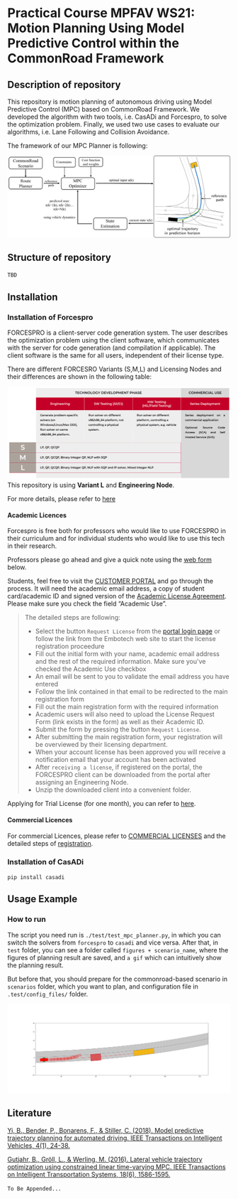 # Practical Course MPFAV WS21: Motion Planning Using Model Predictive Control within the CommonRoad Framework
## Description of repository
This repository is motion planning of autonomous driving using Model Predictive Control (MPC) based on CommonRoad Framework. We developed the algorithm with two tools, i.e. CasADi and Forcespro, to solve the optimization problem. Finally, we used two use cases to evaluate our algorithms, i.e. Lane Following and Collision Avoidance.

The framework of our MPC Planner is following:

![image](./IMG/MPC_framework.png)

## Structure of repository
`TBD`

## Installation
### Installation of Forcespro
FORCESPRO is a client-server code generation system. The user describes the optimization problem using the client software, which communicates with the server for code generation (and compilation if applicable). The client software is the same for all users, independent of their license type.  

There are different FORCESRO Variants (S,M,L) and Licensing Nodes and their differences are shown in the following table:

![image](./IMG/Forcespro_Variants.png)
This repository is using **Variant L** and **Engineering Node**. 

For more details, please refer to [here](https://www.embotech.com/products/forcespro/licensing/)

#### Academic Licences
Forcespro is free both for professors who would like to use FORCESPRO in their curriculum and for individual students who would like to use this tech in their research. 

Professors please go ahead and give a quick note using the [web form](https://www.embotech.com/products/forcespro/licensing/#et_pb_contact_form_0) below. 

Students, feel free to visit the [CUSTOMER PORTAL](https://my.embotech.com/) and go through the process. It will need the academic email address, a copy of student card/academic ID and signed version of the [Academic License Agreement](https://www.embotech.com/wp-content/uploads/2002-FORCES-PRO-Academic-License-Agreement.pdf). Please make sure you check the field “Academic Use”.  
>The detailed steps are following:
>- Select the button `Request License` from the [portal login page](https://my.embotech.com/) or follow the link from the Embotech web site to start the license registration proceedure
>- Fill out the initial form with your name, academic email address and the rest of the required information. Make sure you've checked the Academic Use checkbox
>- An email will be sent to you to validate the email address you have entered
>- Follow the link contained in that email to be redirected to the main registration form
>- Fill out the main registration form with the required information
>- Academic users will also need to upload the License Request Form (link exists in the form) as well as their Academic ID.
>- Submit the form by pressing the button `Request License`.
>- After submitting the main registration form, your registration will be overviewed by their licensing department.
>- When your account license has been approved you will receive a notification email that your account has been activated 
>- After `receiving a license`, if registered on the portal, the FORCESPRO client can be downloaded from the portal after assigning an Engineering Node. 
>- Unzip the downloaded client into a convenient folder.

Applying for Trial License (for one month), you can refer to [here](https://my.embotech.com/manual/registration?type=academic).
#### Commercial Licences
For commercial Licences, please refer to [COMMERCIAL LICENSES](https://www.embotech.com/products/forcespro/licensing/) and the detailed steps of [registration](https://my.embotech.com/manual/registration?type=commercial).

### Installation of CasADi
```
pip install casadi
```

## Usage Example
### How to run
The script you need run is `./test/test_mpc_planner.py`, in which you can switch the solvers from `forcespro` to `casadi` and vice versa. After that, in `test` folder, you can see a folder called `figures + scenario_name`, where the figures of planning result are saved, and `a gif` which can intuitively show the planning result.

But before that, you should prepare for the commonroad-based scenario in `scenarios` folder, which you want to plan, and configuration file in `.test/config_files/` folder.

![image](IMG/ggif_ZAM_Over-1_1.gif)

## Literature

[Yi, B., Bender, P., Bonarens, F., & Stiller, C. (2018). Model predictive trajectory planning for automated driving. IEEE Transactions on Intelligent Vehicles, 4(1), 24-38.](https://ieeexplore.ieee.org/stamp/stamp.jsp?tp=&arnumber=8574950)

[Gutjahr, B., Gröll, L., & Werling, M. (2016). Lateral vehicle trajectory optimization using constrained linear time-varying MPC. IEEE Transactions on Intelligent Transportation Systems, 18(6), 1586-1595.](https://ieeexplore.ieee.org/stamp/stamp.jsp?arnumber=7593251)

`To Be Appended...`
